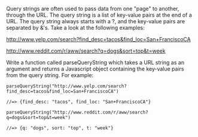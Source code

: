 Query strings are often used to pass data from one "page" to another, through the URL. The query string is a list of key-value pairs at the end of a URL. The query string always starts with a ?, and the key-value pairs are separated by &'s. Take a look at the following examples:

http://www.yelp.com/search?find_desc=tacos&find_loc=San+FranciscoCA

http://www.reddit.com/r/aww/search?q=dogs&sort=top&t=week

Write a function called parseQueryString which takes a URL string as an argument and returns a Javascript object containing the key-value pairs from the query string. For example:

```
parseQueryString("http://www.yelp.com/search?find_desc=tacos&find_loc=San+FranciscoCA")

//=> {find_desc: "tacos", find_loc: "San+FranciscoCA"}

parseQueryString("http://www.reddit.com/r/aww/search?q=dogs&sort=top&t=week")

//=> {q: "dogs", sort: "top", t: "week"}
```
